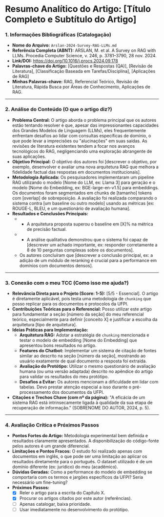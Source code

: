 # Resumo Analítico do Artigo: [Título Completo e Subtítulo do Artigo]

### 1. Informações Bibliográficas (Catalogação)

* **Nome do Arquivo:** `Arslan-2024-Survey-RAG-LLMs.md`
* **Referência Completa (ABNT):** ARSLAN, M. et al. A Survey on RAG with LLMs. Procedia Computer Science, v. 246, p. 3781–3790, 28 nov. 2024.
* **Link/DOI:** [<https://doi.org/10.1016/j.procs.2024.09.178>](https://doi.org/10.1016/j.procs.2024.09.178)
* **Palavras-chave do Artigo:** [Questões e Respostas (QA)], [Revisão de Literatura], [Classificação Baseada em Tarefas/Disciplina], [Aplicações de RAG]
* **Minhas Palavras-chave:** RAG, Referencial Teórico, Revisão de Literatura, Rápida Busca por Áreas de Conhecimento, Aplicações de RAG.

-----

### 2. Análise do Conteúdo (O que o artigo diz?)

* **Problema Central:** O artigo aborda o problema principal que os autores estão tentando resolver é que, apesar das impressionantes capacidades dos Grandes Modelos de Linguagem (LLMs), eles frequentemente enfrentam desafios ao lidar com consultas específicas de domínio, o que pode levar a imprecisões ou "alucinações" em suas saídas. As revisões de literatura existentes tendem a focar nos avanços tecnológicos do RAG, negligenciando uma exploração abrangente de suas aplicações.
* **Objetivo Principal:** O objetivo dos autores foi [descrever o objetivo, por exemplo, desenvolver e avaliar uma nova arquitetura RAG que melhora a fidelidade factual das respostas em documentos institucionais].
* **Metodologia Aplicada:** Os pesquisadores implementaram um pipeline RAG utilizando o modelo [Nome do LLM, ex: Llama 3] para geração e o modelo [Nome do Embedding, ex: BGE-large-en-v1.5] para embeddings. Os documentos foram segmentados em chunks de [tamanho] tokens com [overlap] de sobreposição. A avaliação foi realizada comparando o sistema contra [um baseline ou outro modelo] usando as métricas [ex: ROUGE-L, BLEU, e um questionário de avaliação humana].
* **Resultados e Conclusões Principais:**
  * * A arquitetura proposta superou o baseline em [X]% na métrica de precisão factual.
  * * A análise qualitativa demonstrou que o sistema foi capaz de [descrever um achado importante, ex: responder corretamente a 8 de 10 perguntas complexas sobre os documentos].
  * Os autores concluíram que [descrever a conclusão principal, ex: a adição de um módulo de reranking é crucial para a performance em domínios com documentos densos].

-----

### 3. Conexão com o meu TCC (Como isso me ajuda?)

* **Relevância Direta para o Projeto (Score: 1-5):** [5/5 - Essencial]. O artigo é diretamente aplicável, pois testa uma metodologia de `chunking` que posso replicar para os documentos e protocolos da UFPI.
* **Contribuições Teóricas para o Referencial:** Posso utilizar este artigo para fundamentar a seção [número da seção] do meu referencial teórico, especialmente para definir [conceito X] e justificar a escolha da arquitetura [tipo de arquitetura].
* **Ideias Práticas para Implementação:**
  * **Arquitetura RAG:** Adotar a estratégia de `chunking` mencionada e testar o modelo de embedding [Nome do Embedding] que apresentou bons resultados no artigo.
  * **Features do Chatbot:** Implementar um sistema de citação de fontes similar ao descrito na seção [número da seção], mostrando ao usuário exatamente de qual documento a resposta foi extraída.
  * **Avaliação do Protótipo:** Utilizar o mesmo questionário de avaliação humana (ou uma versão adaptada) descrito no apêndice do artigo para validar os resultados do meu protótipo.
  * **Desafios a Evitar:** Os autores mencionam a dificuldade em lidar com tabelas. Devo prestar atenção especial a isso durante o pré-processamento dos documentos da UFPI.
* **Citações e Trechos Chave (com nº da página):** "A eficácia de um sistema RAG está intrinsecamente ligada à qualidade da sua etapa de recuperação de informação." (SOBRENOME DO AUTOR, 2024, p. 5).

-----

### 4. Avaliação Crítica e Próximos Passos

* **Pontos Fortes do Artigo:** Metodologia experimental bem definida e resultados claramente apresentados. A disponibilização do código-fonte pelos autores é um grande diferencial.
* **Limitações e Pontos Fracos:** O estudo foi realizado apenas com documentos em inglês, o que pode ser uma limitação ao aplicar os resultados diretamente para o português. O dataset utilizado é de um domínio diferente (ex: jurídico) do meu (acadêmico).
* **Dúvidas Geradas:** Como a performance do modelo de embedding se comportaria com os termos e jargões específicos da UFPI? Seria necessário um fine-tuning?
* **Próximos Passos:**
  * [X] Reler o artigo para a escrita do Capítulo X.
  * [X] Procurar os artigos citados por este autor (referências).
  * [ ] Apenas catalogar, baixa prioridade.
  * [ ] Usar imediatamente no desenvolvimento do protótipo.
